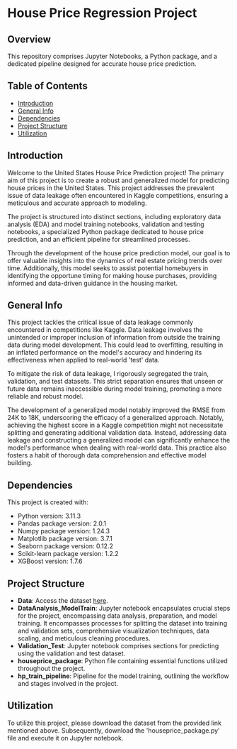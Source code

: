 # House Price Regression Project
## Overview
This repository comprises Jupyter Notebooks, a Python package, and a dedicated pipeline designed for accurate house price prediction.

## Table of Contents
* [Introduction](#introduction)
* [General Info](#general-info)
* [Dependencies](#dependencies)
* [Project Structure](#project-structure)
* [Utilization](#utilization)

## Introduction
Welcome to the United States House Price Prediction project! The primary aim of this project is to create a robust and generalized model for predicting house prices in the United States. This project addresses the prevalent issue of data leakage often encountered in Kaggle competitions, ensuring a meticulous and accurate approach to modeling.

The project is structured into distinct sections, including exploratory data analysis (EDA) and model training notebooks, validation and testing notebooks, a specialized Python package dedicated to house price prediction, and an efficient pipeline for streamlined processes.

Through the development of the house price prediction model, our goal is to offer valuable insights into the dynamics of real estate pricing trends over time. Additionally, this model seeks to assist potential homebuyers in identifying the opportune timing for making house purchases, providing informed and data-driven guidance in the housing market.

## General Info

This project tackles the critical issue of data leakage commonly encountered in competitions like Kaggle. Data leakage involves the unintended or improper inclusion of information from outside the training data during model development. This could lead to overfitting, resulting in an inflated performance on the model's accuracy and hindering its effectiveness when applied to real-world 'test' data.

To mitigate the risk of data leakage, I rigorously segregated the train, validation, and test datasets. This strict separation ensures that unseen or future data remains inaccessible during model training, promoting a more reliable and robust model.

The development of a generalized model notably improved the RMSE from 24K to 18K, underscoring the efficacy of a generalized approach. Notably, achieving the highest score in a Kaggle competition might not necessitate splitting and generating additional validation data. Instead, addressing data leakage and constructing a generalized model can significantly enhance the model's performance when dealing with real-world data. This practice also fosters a habit of thorough data comprehension and effective model building.

## Dependencies
This project is created with:
- Python version: 3.11.3
- Pandas package version: 2.0.1
- Numpy package version: 1.24.3
- Matplotlib package version: 3.7.1
- Seaborn package version: 0.12.2
- Scikit-learn package version: 1.2.2
- XGBoost version: 1.7.6

## Project Structure
- **Data**: Access the dataset [here](https://www.kaggle.com/competitions/house-prices-advanced-regression-techniques/data]).
- **DataAnalysis_ModelTrain**: Jupyter notebook encapsulates crucial steps for the project, encompassing data analysis, preparation, and model training. It encompasses processes for splitting the dataset into training and validation sets, comprehensive visualization techniques, data scaling, and meticulous cleaning procedures.
- **Validation_Test**: Jupyter notebook comprises sections for predicting using the validation and test dataset.
- **houseprice_package**: Python file containing essential functions utilized throughout the project.
- **hp_train_pipeline**: Pipeline for the model training, outlining the workflow and stages involved in the project.

## Utilization
To utilize this project, please download the dataset from the provided link mentioned above. Subsequently, download the 'houseprice_package.py' file and execute it on Jupyter notebook.
